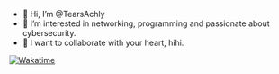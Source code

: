 - 👋 Hi, I’m @TearsAchly
- 👀 I’m interested in networking, programming and passionate about cybersecurity.
- 💞️ I want to collaborate with your heart, hihi.

<!-- 
- 🌱 I'm currently studying, which I have included in the Certifications and Courses section.
- 📫 How to reach me ...
- 😄 Pronouns: ...
- ⚡ Fun fact: ...

TearsAchly/TearsAchly is a ✨ special ✨ repository because its `README.md` (this file) appears on your GitHub profile.
You can click the Preview link to take a look at your changes.
--->

[![Wakatime](https://wakatime.com/share/@TearsAchly/58a36ced-7d17-4f75-8daf-9a95712031ea.png)](https://wakatime.com)

